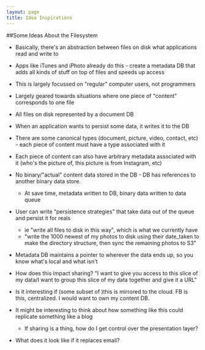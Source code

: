 ```yaml
---
layout: page
title: Idea Inspirations
---
```


##Some Ideas About the Filesystem

- Basically, there's an abstraction 
between files on disk what applications read and write to
- Apps like iTunes and iPhoto already do this - create a metadata DB that adds all kinds of stuff on top of files and speeds up access
- This is largely focussed on "regular" computer users, not programmers
- Largely geared towards situations where one piece of "content" corresponds to one file
- All files on disk represented by a document DB
- When an application wants to persist some data, it writes it to the DB
- There are some canonical types (document, picture, video, contact, etc) - each piece of content must have a type associated with it
- Each piece of content can also have arbitrary metadata associated with it (who's the picture of, this picture is from Instagram, etc)
- No binary/"actual" content data stored in the DB - DB has references to another binary data store.
	- At save time, metadata written to DB, binary data written to data queue
- User can write "persistence strategies" that take data out of the queue and persist it for reals
	- ie "write all files to disk in this way", which is what we currently have
	- "write the 1000 newest of my photos to disk using their date_taken to make the directory structure, then sync the remaining photos to S3"
- Metadata DB maintains a pointer to wherever the data ends up, so you know what's local and what isn't

- How does this impact sharing? "I want to give you access to this slice of my data/I want to group this slice of my data together and give it a URL"
- Is it interesting if (some subset of )this is mirrored to the cloud. FB is this, centralized. I would want to own my content DB.
- It might be interesting to think about how something like this could replicate something like a blog
	- If sharing is a thing, how do I get control over the presentation layer?
- What does it look like if it replaces email?